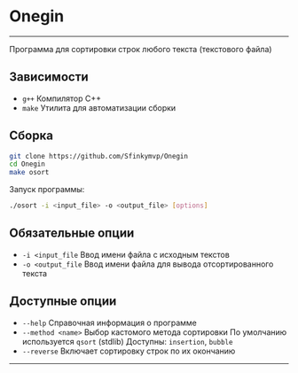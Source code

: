 # Onegin

---

Программа для сортировки строк любого текста (текстового файла)

## Зависимости

- `g++` Компилятор C++
- `make` Утилита для автоматизации сборки

## Сборка

```bash
git clone https://github.com/Sfinkymvp/Onegin
cd Onegin
make osort
```

Запуск программы:

```bash
./osort -i <input_file> -o <output_file> [options]
```

## Обязательные опции

- `-i <input_file`   Ввод имени файла с исходным текстов
- `-o <output_file`  Ввод имени файла для вывода отсортированного текста

## Доступные опции

- `--help`           Справочная информация о программе
- `--method <name>`  Выбор кастомого метода сортировки
                     По умолчанию используется `qsort` (stdlib)
                     Доступны: `insertion`, `bubble`
- `--reverse`        Включает сортировку строк по их окончанию

--- 



